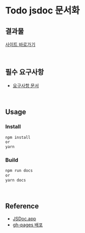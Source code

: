 # Todo jsdoc 문서화


## 결과물 
[사이트 바로가기](https://whl5105.github.io/wanted-pre-onboarding-challenge-fe-2)

<br />

## 필수 요구사항
- [요구사항 문서](https://gist.github.com/pocojang/3c3d4470a3d2a978b5ebfb3f613e40fa#create)

<br />

## Usage

### Install

```bash
npm install
or
yarn
```

### Build

```bash
npm run docs
or
yarn docs
```

<br />

## Reference
- [JSDoc.app](https://jsdoc.app)
- [gh-pages 배포](https://velog.io/@qhgus/%ED%94%84%EB%A1%9C%EC%A0%9D%ED%8A%B8%EB%A5%BC-GitHub-Pages%EB%A1%9C-%EB%B0%B0%ED%8F%AC%ED%95%98%EA%B8%B0-feat.-React)
